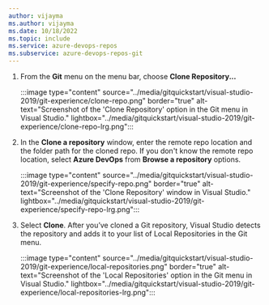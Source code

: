 ```yaml
---
author: vijayma
ms.author: vijayma
ms.date: 10/18/2022
ms.topic: include
ms.service: azure-devops-repos
ms.subservice: azure-devops-repos-git
---
```


1. From the **Git** menu on the menu bar, choose **Clone Repository...**

   :::image type="content" source="../media/gitquickstart/visual-studio-2019/git-experience/clone-repo.png" border="true" alt-text="Screenshot of the 'Clone Repository' option in the Git menu in Visual Studio." lightbox="../media/gitquickstart/visual-studio-2019/git-experience/clone-repo-lrg.png":::

1. In the **Clone a repository** window, enter the remote repo location and the folder path for the cloned repo. If you don't know the remote repo location, select **Azure DevOps** from **Browse a repository** options.

   :::image type="content" source="../media/gitquickstart/visual-studio-2019/git-experience/specify-repo.png" border="true" alt-text="Screenshot of the 'Clone Repository' window in Visual Studio." lightbox="../media/gitquickstart/visual-studio-2019/git-experience/specify-repo-lrg.png":::

1. Select **Clone**. After you’ve cloned a Git repository, Visual Studio detects the repository and adds it to your list of Local Repositories in the Git menu.

   :::image type="content" source="../media/gitquickstart/visual-studio-2019/git-experience/local-repositories.png" border="true" alt-text="Screenshot of the 'Local Repositories' option in the Git menu in Visual Studio." lightbox="../media/gitquickstart/visual-studio-2019/git-experience/local-repositories-lrg.png":::
